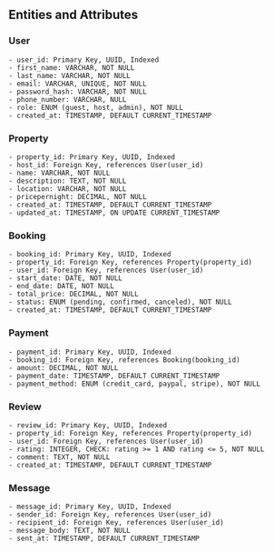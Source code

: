 ## Entities and Attributes

### User
	- user_id: Primary Key, UUID, Indexed  
	- first_name: VARCHAR, NOT NULL  
	- last_name: VARCHAR, NOT NULL  
	- email: VARCHAR, UNIQUE, NOT NULL  
	- password_hash: VARCHAR, NOT NULL  
	- phone_number: VARCHAR, NULL  
	- role: ENUM (guest, host, admin), NOT NULL  
	- created_at: TIMESTAMP, DEFAULT CURRENT_TIMESTAMP  

### Property
	- property_id: Primary Key, UUID, Indexed  
	- host_id: Foreign Key, references User(user_id)  
	- name: VARCHAR, NOT NULL  
	- description: TEXT, NOT NULL  
	- location: VARCHAR, NOT NULL  
	- pricepernight: DECIMAL, NOT NULL  
	- created_at: TIMESTAMP, DEFAULT CURRENT_TIMESTAMP  
	- updated_at: TIMESTAMP, ON UPDATE CURRENT_TIMESTAMP  

### Booking
	- booking_id: Primary Key, UUID, Indexed  
	- property_id: Foreign Key, references Property(property_id)  
	- user_id: Foreign Key, references User(user_id)  
	- start_date: DATE, NOT NULL  
	- end_date: DATE, NOT NULL  
	- total_price: DECIMAL, NOT NULL  
	- status: ENUM (pending, confirmed, canceled), NOT NULL  
	- created_at: TIMESTAMP, DEFAULT CURRENT_TIMESTAMP  

### Payment
	- payment_id: Primary Key, UUID, Indexed  
	- booking_id: Foreign Key, references Booking(booking_id)  
	- amount: DECIMAL, NOT NULL  
	- payment_date: TIMESTAMP, DEFAULT CURRENT_TIMESTAMP  
	- payment_method: ENUM (credit_card, paypal, stripe), NOT NULL  

### Review
	- review_id: Primary Key, UUID, Indexed  
	- property_id: Foreign Key, references Property(property_id)  
	- user_id: Foreign Key, references User(user_id)  
	- rating: INTEGER, CHECK: rating >= 1 AND rating <= 5, NOT NULL  
	- comment: TEXT, NOT NULL  
	- created_at: TIMESTAMP, DEFAULT CURRENT_TIMESTAMP  

### Message
	- message_id: Primary Key, UUID, Indexed  
	- sender_id: Foreign Key, references User(user_id)  
	- recipient_id: Foreign Key, references User(user_id)  
	- message_body: TEXT, NOT NULL  
	- sent_at: TIMESTAMP, DEFAULT CURRENT_TIMESTAMP  
